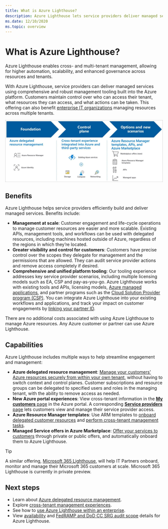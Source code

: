 ```yaml
---
title: What is Azure Lighthouse?
description: Azure Lighthouse lets service providers deliver managed services for their customers with higher automation and efficiency at scale.
ms.date: 12/10/2020
ms.topic: overview
---
```


# What is Azure Lighthouse?

Azure Lighthouse enables cross- and multi-tenant management, allowing for higher automation, scalability, and enhanced governance across resources and tenants.

With Azure Lighthouse, service providers can deliver managed services using comprehensive and robust management tooling built into the Azure platform. Customers maintain control over who can access their tenant, what resources they can access, and what actions can be taken. This offering can also benefit [enterprise IT organizations](concepts/enterprise.md) managing resources across multiple tenants.

![Overview diagram of Azure Lighthouse](media/azure-lighthouse-overview.jpg)

## Benefits

Azure Lighthouse helps service providers efficiently build and deliver managed services. Benefits include:

- **Management at scale**: Customer engagement and life-cycle operations to manage customer resources are easier and more scalable. Existing APIs, management tools, and workflows can be used with delegated resources, including machines hosted outside of Azure, regardless of the regions in which they’re located.
- **Greater visibility and control for customers**: Customers have precise control over the scopes they delegate for management and the permissions that are allowed. They can audit service provider actions and remove access completely if desired.
- **Comprehensive and unified platform tooling**: Our tooling experience addresses key service provider scenarios, including multiple licensing models such as EA, CSP and pay-as-you-go. Azure Lighthouse works with existing tools and APIs, licensing models, [Azure managed applications](concepts/managed-applications.md), and partner programs such as the [Cloud Solution Provider program (CSP)](/partner-center/csp-overview). You can integrate Azure Lighthouse into your existing workflows and applications, and track your impact on customer engagements by [linking your partner ID](./how-to/partner-earned-credit.md).

There are no additional costs associated with using Azure Lighthouse to manage Azure resources. Any Azure customer or partner can use Azure Lighthouse.

## Capabilities

Azure Lighthouse includes multiple ways to help streamline engagement and management:

- **Azure delegated resource management**: [Manage your customers' Azure resources securely from within your own tenant](concepts/azure-delegated-resource-management.md), without having to switch context and control planes. Customer subscriptions and resource groups can be delegated to specified users and roles in the managing tenant, with the ability to remove access as needed.
- **New Azure portal experiences**: View cross-tenant information in the [**My customers** page](how-to/view-manage-customers.md) in the Azure portal. A corresponding [**Service providers** page](how-to/view-manage-service-providers.md) lets customers view and manage their service provider access.
- **Azure Resource Manager templates**: Use ARM templates to [onboard delegated customer resources](how-to/onboard-customer.md) and [perform cross-tenant management tasks](samples/index.md).
- **Managed Service offers in Azure Marketplace**: [Offer your services to customers](concepts/managed-services-offers.md) through private or public offers, and automatically onboard them to Azure Lighthouse.

> [!TIP]
> A similar offering, [Microsoft 365 Lighthouse](https://techcommunity.microsoft.com/t5/small-and-medium-business-blog/announcing-microsoft-365-lighthouse-for-managed-service/ba-p/1698181), will help IT Partners onboard, monitor and manage their Microsoft 365 customers at scale. Microsoft 365 Lighthouse is currently in private preview.

## Next steps

- Learn about [Azure delegated resource management](concepts/azure-delegated-resource-management.md).
- Explore [cross-tenant management experiences](concepts/cross-tenant-management-experience.md).
- See how to [use Azure Lighthouse within an enterprise](concepts/enterprise.md).
- View [availability](https://azure.microsoft.com/global-infrastructure/services/?products=azure-lighthouse&regions=non-regional%2cus-east%2cus-east-2%2cus-central%2cus-north-central%2cus-south-central%2cus-west-central%2cus-west%2cus-west-2) and [FedRAMP and DoD CC SRG audit scope](../azure-government/compliance/azure-services-in-fedramp-auditscope.md) details for Azure Lighthouse.

